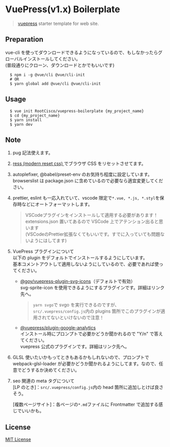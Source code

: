 # VuePress(v1.x) Boilerplate

> [vuepress](https://vuepress.vuejs.org/) starter template for web site.

## Preparation

vue-cli を使ってダウンロードできるようになっているので、もしなかったらグローバルインストールしてください。<br>
(普段通りにクローン、ダウンロードとかでもいいです)

      $ npm i -g @vue/cli @vue/cli-init
      # OR
      $ yarn global add @vue/cli @vue/cli-init

## Usage

      $ vue init RootCisco/vuepress-boilerplate {my_project_name}
      $ cd {my_project_name}
      $ yarn install
      $ yarn dev

## Note

1. pug 記法使えます。

2. [ress (modern reset css) ](https://github.com/filipelinhares/ress)でブラウザ CSS をリセットさせてます。

3. autoplefixer, @babel/preset-env のお気持ち程度に設定しています。browserslist は package.json に含めているので必要なら適宜変更してください。

4. prettier, eslint も一応入れていて、vscode 限定で`*.vue, *.js, *.styl`を保存時などにオートフォーマットします。
   > VSCodeプラグインをインストールして適用する必要があります！<br>
   > extensions.json 置いてあるので VSCode 上でアテンション出ると思います<br>
   > (VSCodeのPrettier拡張なくてもいいです。すでに入っていても問題ないようにはしてます)

5. VuePress プラグインについて<br>
   以下の plugin をデフォルトでインストールするようにしています。<br>
   基本コメントアウトして適用しないようにしているので、必要であれば使ってください。

   - [@goy/vuepress-plugin-svg-icons](https://vp-icon.goyfe.com/guide/)（デフォルトで有効）<br>
     svg-sprite-icon を使用できるようにするプラグインです。詳細はリンク先へ。
     > `yarn svgo`で svgo を実行できるのですが、`src/.vuepress/config.js`内の plugins 箇所でこのプラグインが適用されてないといけないので注意！

   - [@vuepress/plugin-google-analytics](https://v1.vuepress.vuejs.org/plugin/official/plugin-google-analytics.html)<br>
     インストール時にプロンプトで必要かどうか聞かれるので "Y/n" で答えてください。<br>
     vuepress 公式のプラグインです。詳細はリンク先へ。

6. GLSL 使いたいかもってときもあるかもしれないので、プロンプトで webpack-glsl-loader が必要かどうか聞かれるようにしてます。なので、任意でどうするか決めてください。

7. seo 関連の meta タグについて<br>
   [LP のとき]：`src/.vuepress/config.js`内の head 箇所に追加しとけば良さそう。

   [複数ページサイト]：各ページの`*.md`ファイルに Frontmatter で追加する感じでいいかも。

## License

[MIT License](https://github.com/RootCisco/vuepress-boilerplate/blob/master/LICENSE)
